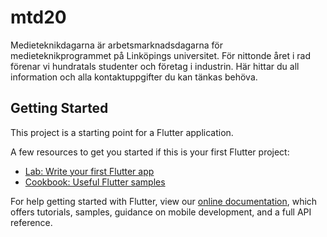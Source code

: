 # mtd20

Medieteknikdagarna är arbetsmarknadsdagarna för medieteknikprogrammet på Linköpings universitet. För nittonde året i rad förenar vi hundratals studenter och företag i industrin. Här hittar du all information och alla kontaktuppgifter du kan tänkas behöva.

## Getting Started

This project is a starting point for a Flutter application.

A few resources to get you started if this is your first Flutter project:

- [Lab: Write your first Flutter app](https://flutter.dev/docs/get-started/codelab)
- [Cookbook: Useful Flutter samples](https://flutter.dev/docs/cookbook)

For help getting started with Flutter, view our
[online documentation](https://flutter.dev/docs), which offers tutorials,
samples, guidance on mobile development, and a full API reference.
